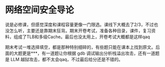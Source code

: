 # 网络空间安全导论
说是必修课，但感觉深度和课程容量更像一门限选。课线下大概去了2/3，不过也没怎么听，主要还是靠期末狂背。期末开卷考试，准备各种目录，课件，复习资料，组成了TLB和多级Cache。最后也没太用上，开卷考试大概都是这样qaq

期末考试一堆选择填空，都是那种特别细碎的，有些题只能在课本上找到原文。后面的大题更是\*\*\*，有一道题让你根据 gdb 调试输出分析栈溢出攻击，还有一道题是 LLM 越狱攻击，都不太会qaq，不过最后给分还是不错的。